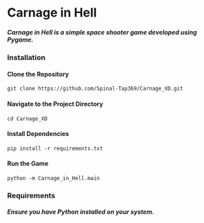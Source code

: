 # Carnage in Hell
##### Carnage in Hell is a simple space shooter game developed using Pygame.

### Installation
#### Clone the Repository
```git clone https://github.com/Spinal-Tap369/Carnage_XD.git```
#### Navigate to the Project Directory
```cd Carnage_XD```
#### Install Dependencies
```pip install -r requirements.txt```
#### Run the Game
```python -m Carnage_in_Hell.main```
### Requirements
##### Ensure you have Python installed on your system.

